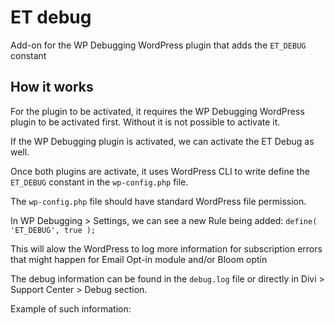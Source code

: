 # ET debug
Add-on for the WP Debugging WordPress plugin that adds the `ET_DEBUG` constant

## How it works
For the plugin to be activated, it requires the WP Debugging WordPress plugin to be activated first. Without it is not possible to activate it.

If the WP Debugging plugin is activated, we can activate the ET Debug as well.

Once both plugins are activate, it uses WordPress CLI to write define the `ET_DEBUG` constant in the `wp-config.php` file. 

The `wp-config.php` file should have standard WordPress file permission.

In WP Debugging > Settings, we can see a new Rule being added: `define( 'ET_DEBUG', true );`

This will alow the WordPress to log more information for subscription errors that might happen for Email Opt-in module and/or Bloom optin

The debug information can be found in the `debug.log` file or directly in Divi > Support Center > Debug section.

Example of such information: 
